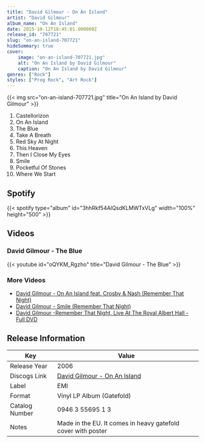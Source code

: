```yaml
---
title: "David Gilmour - On An Island"
artist: "David Gilmour"
album_name: "On An Island"
date: 2015-10-12T18:45:01.000000Z
release_id: "707721"
slug: "on-an-island-707721"
hideSummary: true
cover:
    image: "on-an-island-707721.jpg"
    alt: "On An Island by David Gilmour"
    caption: "On An Island by David Gilmour"
genres: ["Rock"]
styles: ["Prog Rock", "Art Rock"]
---
```


{{< img src="on-an-island-707721.jpg" title="On An Island by David Gilmour" >}}

<!-- section break -->

1. Castellorizon
2. On An Island
3. The Blue
4. Take A Breath
5. Red Sky At Night
6. This Heaven
7. Then I Close My Eyes
8. Smile
9. Pocketful Of Stones
10. Where We Start

<!-- section break -->


## Spotify
{{< spotify type="album" id="3hhRkf54AIQsdKLMWTxVLg" width="100%" height="500" >}}



## Videos
### David Gilmour  -  The Blue
{{< youtube id="oQYKM_Rgzho" title="David Gilmour  -  The Blue" >}}<br>

### More Videos

- [David Gilmour - On An Island feat. Crosby & Nash (Remember That Night)](https://www.youtube.com/watch?v=kEa__0wtIRo)
- [David Gilmour - Smile (Remember That Night)](https://www.youtube.com/watch?v=F1owAiSYfPo)
- [David Gilmour -Remember That Night, Live At The Royal Albert Hall - Full DVD](https://www.youtube.com/watch?v=vFNpNmIAp_M)


## Release Information
|  Key           | Value                                                |
| ---------------| ---------------------------------------------------- |
| Release Year   | 2006                                   |
| Discogs Link   | [David Gilmour - On An Island](https://www.discogs.com/release/707721-David-Gilmour-On-An-Island) |
| Label          | EMI |
| Format         | Vinyl LP Album (Gatefold) |
| Catalog Number | 0946 3 55695 1 3 |
| Notes | Made in the EU.    It comes in heavy gatefold cover with poster   |